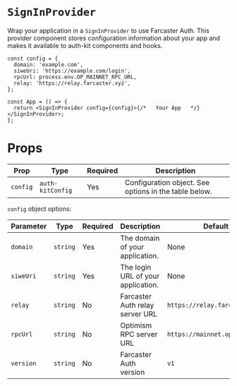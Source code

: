 # `SignInProvider`

Wrap your application in a `SignInProvider` to use Farcaster Auth. This provider component stores configuration information about your app and makes it available to auth-kit components and hooks.

```tsx
const config = {
  domain: 'example.com',
  siweUri: 'https://example.com/login',
  rpcUrl: process.env.OP_MAINNET_RPC_URL,
  relay: 'https://relay.farcaster.xyz',
};

const App = () => {
  return <SignInProvider config={config}>{/*   Your App   */}</SignInProvider>;
};
```

# Props

| Prop     | Type             | Required | Description                                           |
| -------- | ---------------- | -------- | ----------------------------------------------------- |
| `config` | `auth-kitConfig` | Yes      | Configuration object. See options in the table below. |

`config` object options:

| Parameter | Type     | Required | Description                        | Default                       |
| --------- | -------- | -------- | ---------------------------------- | ----------------------------- |
| `domain`  | `string` | Yes      | The domain of your application.    | None                          |
| `siweUri` | `string` | Yes      | The login URL of your application. | None                          |
| `relay`   | `string` | No       | Farcaster Auth relay server URL    | `https://relay.farcaster.xyz` |
| `rpcUrl`  | `string` | No       | Optimism RPC server URL            | `https://mainnet.optimism.io` |
| `version` | `string` | No       | Farcaster Auth version             | `v1`                          |
